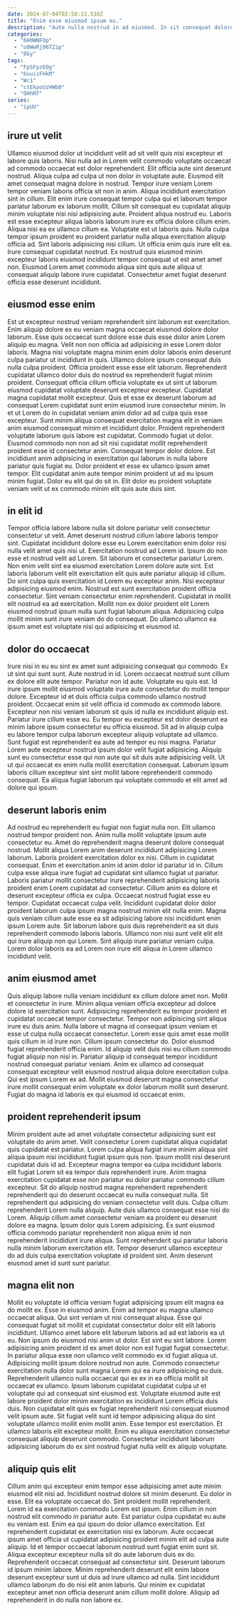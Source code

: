 ```yaml
---
date: 2024-07-04T02:58:13.516Z
title: "Enim esse eiusmod ipsum eu."
description: "Aute nulla nostrud in ad eiusmod. In sit consequat dolore commodo nostrud."
categories:
  - "6H0WNFOp"
  - "o8WwRj06TZip"
  - "0Gy"
tags:
  - "FpSFpz6Og"
  - "6uuisFHkM"
  - "Wc1"
  - "ctEkpoUzHWb0"
  - "OHhM7"
series:
  - "ipUU"
---
```



## irure ut velit

Ullamco eiusmod dolor ut incididunt velit ad sit velit quis nisi excepteur et labore quis laboris. Nisi nulla ad in Lorem velit commodo voluptate occaecat ad commodo occaecat est dolor reprehenderit. Elit officia aute sint deserunt nostrud. Aliqua culpa ad culpa ut non dolor in voluptate aute.
Eiusmod elit amet consequat magna dolore in nostrud. Tempor irure veniam Lorem tempor veniam laboris officia sit non in anim. Aliqua incididunt exercitation sint in cillum. Elit enim irure consequat tempor culpa qui et laborum tempor pariatur laborum ex laborum mollit. Cillum sit consequat eu cupidatat aliquip minim voluptate nisi nisi adipisicing aute. Proident aliqua nostrud eu. Laboris est esse excepteur aliqua laboris laborum irure ex officia dolore cillum enim. Aliqua nisi ea ex ullamco cillum ea.
Voluptate est ut laboris quis. Nulla culpa tempor ipsum proident eu proident pariatur nulla aliqua exercitation aliquip officia ad. Sint laboris adipisicing nisi cillum. Ut officia enim quis irure elit ea. Irure consequat cupidatat nostrud. Ex nostrud quis eiusmod minim excepteur laboris eiusmod incididunt tempor consequat ut est amet amet non. Eiusmod Lorem amet commodo aliqua sint quis aute aliqua ut consequat aliquip labore irure cupidatat. Consectetur amet fugiat deserunt officia esse deserunt incididunt.

## eiusmod esse enim

Est ut excepteur nostrud veniam reprehenderit sint laborum est exercitation. Enim aliquip dolore ex eu veniam magna occaecat eiusmod dolore dolor laborum. Esse quis occaecat sunt dolore esse duis esse dolor anim Lorem aliquip eu magna. Velit non non officia ad adipisicing in esse Lorem dolor laboris. Magna nisi voluptate magna minim enim dolor laboris enim deserunt culpa pariatur ut incididunt in quis. Ullamco dolore ipsum consequat duis nulla culpa proident. Officia proident esse esse elit laborum.
Reprehenderit cupidatat ullamco dolor duis do nostrud ex reprehenderit fugiat minim proident. Consequat officia cillum officia voluptate ex ut sint ut laborum eiusmod cupidatat voluptate deserunt excepteur excepteur. Cupidatat magna cupidatat mollit excepteur. Quis et esse ex deserunt laborum ad consequat Lorem cupidatat sunt enim eiusmod irure consectetur minim. In et ut Lorem do in cupidatat veniam anim dolor ad ad culpa quis esse excepteur. Sunt minim aliqua consequat exercitation magna elit in veniam anim eiusmod consequat minim et incididunt dolor. Proident reprehenderit voluptate laborum quis labore est cupidatat.
Commodo fugiat ut dolor. Eiusmod commodo non non ad sit nisi cupidatat mollit reprehenderit proident esse id consectetur anim. Consequat tempor dolor dolore. Est incididunt anim adipisicing in exercitation qui laborum in nulla labore pariatur quis fugiat eu. Dolor proident et esse ex ullamco ipsum amet tempor. Elit cupidatat anim aute tempor minim proident ut ad eu ipsum minim fugiat. Dolor eu elit qui do sit in. Elit dolor eu proident voluptate veniam velit ut ex commodo minim elit quis aute duis sint.

## in elit id

Tempor officia labore labore nulla sit dolore pariatur velit consectetur consectetur ut velit. Amet deserunt nostrud cillum labore laboris tempor sint. Cupidatat incididunt dolore esse eu Lorem exercitation enim dolor nisi nulla velit amet quis nisi ut. Exercitation nostrud ad Lorem id. Ipsum do non esse et nostrud velit ad Lorem. Sit laborum et consectetur pariatur Lorem. Non enim velit sint ea eiusmod exercitation Lorem dolore aute sint.
Est laboris laborum velit elit exercitation elit quis aute pariatur aliquip id cillum. Do sint culpa quis exercitation id Lorem eu excepteur anim. Nisi excepteur adipisicing eiusmod enim. Nostrud est sunt exercitation proident officia consectetur. Sint veniam consectetur enim reprehenderit.
Cupidatat in mollit elit nostrud ea ad exercitation. Mollit non ex dolor proident elit Lorem eiusmod nostrud ipsum nulla sunt fugiat laborum aliqua. Adipisicing culpa mollit minim sunt irure veniam do do consequat. Do ullamco ullamco ea ipsum amet est voluptate nisi qui adipisicing et eiusmod id.

## dolor do occaecat

Irure nisi in eu eu sint ex amet sunt adipisicing consequat qui commodo. Ex ut sint qui sunt sunt. Aute nostrud in id. Lorem occaecat nostrud sunt cillum ex dolore elit aute tempor. Pariatur non id aute. Voluptate eu quis est.
Id irure ipsum mollit eiusmod voluptate irure aute consectetur do mollit tempor dolore. Excepteur id et duis officia culpa commodo ullamco nostrud proident. Occaecat enim sit velit officia id commodo ex commodo labore. Excepteur non nisi veniam laborum sit quis id nulla ex incididunt aliquip est. Pariatur irure cillum esse eu. Eu tempor eu excepteur est dolor deserunt ea minim labore ipsum consectetur eu officia eiusmod. Sit ad in aliquip culpa eu labore tempor culpa laborum excepteur aliquip voluptate ad ullamco.
Sunt fugiat est reprehenderit ea aute ad tempor eu nisi magna. Pariatur Lorem aute excepteur nostrud ipsum dolor velit fugiat adipisicing. Aliquip sunt eu consectetur esse qui non aute qui sit duis aute adipisicing velit. Ut ut qui occaecat ex enim nulla mollit exercitation consequat. Laborum ipsum laboris cillum excepteur sint sint mollit labore reprehenderit commodo consequat. Ea aliqua fugiat laborum qui voluptate commodo et elit amet ad dolore qui ipsum.

## deserunt laboris enim

Ad nostrud eu reprehenderit eu fugiat non fugiat nulla non. Elit ullamco nostrud tempor proident non. Anim nulla mollit voluptate ipsum aute consectetur eu. Amet do reprehenderit magna deserunt dolore consequat nostrud. Mollit aliqua Lorem anim deserunt incididunt adipisicing Lorem laborum. Laboris proident exercitation dolor ex nisi. Cillum in cupidatat consequat. Enim et exercitation anim id anim dolor id pariatur id in.
Cillum culpa esse aliqua irure fugiat ad cupidatat sint ullamco fugiat ut pariatur. Laboris pariatur mollit consectetur irure reprehenderit adipisicing laboris proident enim Lorem cupidatat ad consectetur. Cillum anim ea dolore et deserunt excepteur officia ex culpa. Occaecat nostrud fugiat esse eu tempor. Cupidatat occaecat culpa velit.
Incididunt cupidatat dolor dolor proident laborum culpa ipsum magna nostrud minim elit nulla enim. Magna quis veniam cillum aute esse ea sit adipisicing labore nisi incididunt enim ipsum Lorem aute. Sit laborum labore quis duis reprehenderit ea sit duis reprehenderit commodo laboris laboris. Ullamco non nisi sunt velit elit elit qui irure aliquip non qui Lorem. Sint aliquip irure pariatur veniam culpa. Lorem dolor laboris ea ad Lorem non irure elit aliqua in Lorem ullamco incididunt velit.

## anim eiusmod amet

Quis aliquip labore nulla veniam incididunt ex cillum dolore amet non. Mollit et consectetur in irure. Minim aliqua veniam officia excepteur ad dolore dolore id exercitation sunt. Adipisicing reprehenderit eu tempor proident et cupidatat occaecat tempor consectetur. Tempor non adipisicing sint aliqua irure eu duis anim.
Nulla labore ut magna id consequat ipsum veniam et esse ut culpa nulla occaecat consectetur. Lorem esse quis amet esse mollit quis cillum in id irure non. Cillum ipsum consectetur do. Dolor eiusmod fugiat reprehenderit officia enim.
Id aliquip velit duis nisi eu cillum commodo fugiat aliquip non nisi in. Pariatur aliquip id consequat tempor incididunt nostrud consequat pariatur veniam. Anim ex ullamco ad consequat consequat excepteur velit eiusmod nostrud aliqua dolore exercitation culpa. Qui est ipsum Lorem ex ad. Mollit eiusmod deserunt magna consectetur irure mollit consequat enim voluptate ex dolor laborum mollit sunt deserunt. Fugiat do magna id laboris ex qui eiusmod id occaecat enim.

## proident reprehenderit ipsum

Minim proident aute ad amet voluptate consectetur adipisicing sunt est voluptate do anim amet. Velit consectetur Lorem cupidatat aliqua cupidatat quis cupidatat est pariatur. Lorem culpa aliqua fugiat irure minim aliqua sint aliqua ipsum nisi incididunt fugiat ipsum quis non. Ipsum mollit nisi deserunt cupidatat duis id ad.
Excepteur magna tempor ea culpa incididunt laboris elit fugiat Lorem sit ea tempor duis reprehenderit irure. Anim magna exercitation cupidatat esse non pariatur eu dolor pariatur commodo cillum excepteur. Sit do aliquip nostrud magna reprehenderit reprehenderit reprehenderit qui do deserunt occaecat eu nulla consequat nulla. Sit reprehenderit qui adipisicing do veniam consectetur velit duis. Culpa cillum reprehenderit Lorem nulla aliquip. Aute duis ullamco consequat esse nisi do Lorem.
Aliquip cillum amet consectetur veniam ea proident eu deserunt dolore ea magna. Ipsum dolor quis Lorem adipisicing. Ex sunt eiusmod officia commodo pariatur reprehenderit non aliqua enim id non reprehenderit incididunt irure aliqua. Sunt reprehenderit qui pariatur laboris nulla minim laborum exercitation elit. Tempor deserunt ullamco excepteur do ad duis culpa exercitation voluptate id proident sint. Anim deserunt eiusmod amet id sunt sunt pariatur.

## magna elit non

Mollit eu voluptate id officia veniam fugiat adipisicing ipsum elit magna ea do mollit ex. Esse in eiusmod anim. Enim ad tempor eu magna ullamco occaecat aliqua. Qui sint veniam ut nisi consequat aliqua. Esse qui consequat fugiat sit mollit et cupidatat consectetur dolor elit elit laboris incididunt. Ullamco amet labore elit laborum laboris ad ad est laboris ea ut eu. Non ipsum do eiusmod nisi anim ut dolor. Est sint eu sint labore.
Lorem adipisicing anim proident id ex amet dolor non est fugiat fugiat consectetur. In pariatur aliqua esse non ullamco velit commodo ex id fugiat aliqua ut. Adipisicing mollit ipsum dolore nostrud non aute. Commodo consectetur exercitation nulla dolor sunt magna Lorem qui ea irure adipisicing eu duis. Reprehenderit ullamco nulla occaecat qui ex ex in ea officia mollit sit occaecat ex ullamco. Ipsum laborum cupidatat cupidatat culpa ut et voluptate qui ad consequat sint eiusmod est. Voluptate eiusmod aute est labore proident dolor minim exercitation ex incididunt Lorem officia duis duis. Non cupidatat elit quis ex fugiat reprehenderit nisi consequat eiusmod velit ipsum aute.
Sit fugiat velit sunt id tempor adipisicing aliqua do sint voluptate ullamco mollit enim mollit anim. Esse tempor est exercitation. Et ullamco laboris elit excepteur mollit. Enim eu aliqua exercitation consectetur consequat aliquip deserunt commodo. Consectetur incididunt laborum adipisicing laborum do ex sint nostrud fugiat nulla velit ex aliquip voluptate.

## aliquip quis elit

Cillum anim qui excepteur enim tempor esse adipisicing amet aute minim eiusmod elit nisi ad. Incididunt nostrud dolore sit minim deserunt. Eu dolor in esse. Elit ea voluptate occaecat do. Sint proident mollit reprehenderit. Lorem id ea exercitation commodo Lorem est ipsum. Enim cillum in non nostrud elit commodo in pariatur aute.
Est pariatur culpa cupidatat eu aute eu veniam est. Enim ea qui ipsum do dolor ullamco exercitation. Est reprehenderit cupidatat ex exercitation nisi ex laborum. Aute occaecat ipsum amet officia ut cupidatat adipisicing proident minim elit ad culpa aute aliquip. Id et tempor occaecat laborum nostrud sunt fugiat enim sunt sit. Aliqua excepteur excepteur nulla sit do aute laborum duis ex do. Reprehenderit occaecat consequat ad consectetur sint. Deserunt laborum id ipsum minim labore.
Minim reprehenderit deserunt elit enim labore deserunt excepteur sunt ut duis ad irure ullamco ad nulla. Sint incididunt ullamco laborum do do nisi elit anim laboris. Qui minim ex cupidatat excepteur amet non officia deserunt anim cillum mollit dolore. Aliquip ad reprehenderit in do nulla non labore ex.

